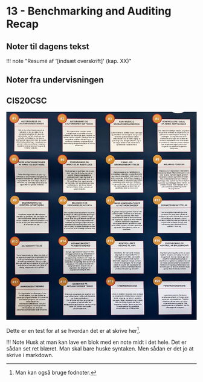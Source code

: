 # 13 - Benchmarking and Auditing Recap

## Noter til dagens tekst

!!! note "Resumé af '[indsæt overskrift]' (kap. XX)"


## Noter fra undervisningen


## CIS20CSC

![Billede: CIS20CSC](../assets/images/CIS20CSC.jpg)

Dette er en test for at se hvordan det er at skrive her[^1].

!!! Note
    Husk at man kan lave en blok med en note midt i det hele. Det er sådan set ret blæret. Man skal bare huske syntaken. Men sådan er det jo at skrive i markdown.

[^1]: Man kan også bruge fodnoter.  
